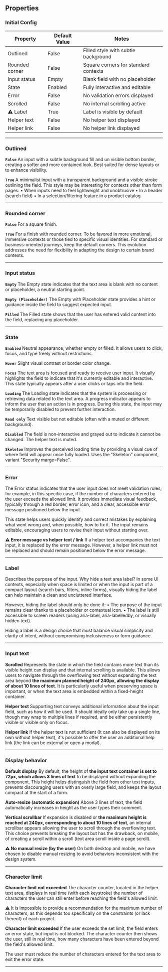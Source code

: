 ## Properties

### Initial Config

| Property | Default Value | Notes |
|----------|---------------|-------|
| Outlined | False | Filled style with subtle background |
| Rounded corner | False | Square corners for standard contexts |
| Input status | Empty | Blank field with no placeholder |
| State | Enabled | Fully interactive and editable |
| Error | False | No validation errors displayed |
| Scrolled | False | No internal scrolling active |
| ⚠️ Label | True | Label is visible by default |
| Helper text | False | No helper text displayed |
| Helper link | False | No helper link displayed |

---

### Outlined

**`False`** An input with a subtle background fill and un visible bottom border, creating a softer and more contained look. Best suited for dense layouts or to enhance visibility.

**`True`** A minimalist input with a transparent background and a visible stroke outlining the field. This style may be interesting for contexts other than form pages:
• When inputs need to feel lightweight and unobtrusive
• In a header (search field)
• In a selection/filtering feature in a product catalog

---

### Rounded corner

**`False`** For a square finish.

**`True`** For a finish with rounded corner. To be favored in more emotional, immersive contexts or those tied to specific visual identities. For standard or business-oriented journeys, keep the default corners. This evolution addresses the need for flexibility in adapting the design to certain brand contexts.

---

### Input status

**`Empty`** The Empty state indicates that the text area is blank with no content or placeholder, a neutral starting point.

**`Empty (Placeholder)`** The Empty with Placeholder state provides a hint or guidance inside the field to suggest expected input.

**`Filled`** The Filled state shows that the user has entered valid content into the field, replacing any placeholder.

---

### State

**`Enabled`** Neutral appearance, whether empty or filled. It allows users to click, focus, and type freely without restrictions.

**`Hover`** Slight visual contrast or border color change.

**`Focus`** The text area is focused and ready to receive user input. It visually highlights the field to indicate that it's currently editable and interactive. This state typically appears after a user clicks or taps into the field.

**`Loading`** The Loading state indicates that the system is processing or retrieving data related to the text area. A progress indicator appears to inform the user that an action is in progress. During this state, the input may be temporarily disabled to prevent further interaction.

**`Read only`** Text visible but not editable (often with a muted or different background).

**`Disabled`** The field is non-interactive and grayed out to indicate it cannot be changed. The helper text is muted.

**`Skeleton`** Improves the perceived loading time by providing a visual cue of where field will appear once fully loaded. Uses the "Skeleton" component, variant "Security marge=False".

---

### Error

The Error status indicates that the user input does not meet validation rules, for example, in this specific case, if the number of characters entered by the user exceeds the allowed limit. It provides immediate visual feedback, typically through a red border, error icon, and a clear, accessible error message positioned below the input.

This state helps users quickly identify and correct mistakes by explaining what went wrong and, when possible, how to fix it. The input remains editable, encouraging users to revise their input without starting over.

**⚠️ Error message vs helper text / link** If a helper text accompanies the text input, it is replaced by the error message. However, a helper link must not be replaced and should remain positioned below the error message.

---

### Label

Describes the purpose of the input. Why hide a text area label? In some UI contexts, especially when space is limited or when the input is part of a compact layout (search bars, filters, inline forms), visually hiding the label can help maintain a clean and uncluttered interface.

However, hiding the label should only be done if:
• The purpose of the input remains clear thanks to a placeholder or contextual icon.
• The label is still accessible to screen readers (using aria-label, aria-labelledby, or visually hidden text).

Hiding a label is a design choice that must balance visual simplicity and clarity of intent, without compromising inclusiveness or form guidance.

---

### Input text

**Scrolled** Represents the state in which the field contains more text than its visible height can display and that internal scrolling is available. This allows users to navigate through the overflowing text without expanding the text area beyond **the maximum planned height of 240px, allowing the display of about 10 lines of text**. It is particularly useful when preserving space is important, or when the text area is embedded within a fixed-height container.

**Helper text** Supporting text conveys additional information about the input field, such as how it will be used. It should ideally only take up a single line, though may wrap to multiple lines if required, and be either persistently visible or visible only on focus.

**Helper link** If the helper text is not sufficient (It can also be displayed on its own without helper text), it's possible to offer the user an additional help link (the link can be external or open a modal).

---

### Display behavior

**Default display** By default, the height of **the input text container is set to 72px, which allows 3 lines of text** to be displayed without expanding the component. This height helps distinguish the field from other text inputs, prevents discouraging users with an overly large field, and keeps the layout compact at the start of a form.

**Auto-resize (automatic expansion)** Above 3 lines of text, the field automatically increases in height as the user types their comment.

**Vertical scrollbar** If expansion is disabled or **the maximum height is reached at 240px, corresponding to about 10 lines of text**, an internal scrollbar appears allowing the user to scroll through the overflowing text. This choice prevents breaking the layout but has the drawback, on mobile, of creating a scroll within a scroll (text area scroll inside a page scroll).

**⚠️ No manual resize (by the user)** On both desktop and mobile, we have chosen to disable manual resizing to avoid behaviors inconsistent with the design system.

---

### Character limit

**Character limit not exceeded** The character counter, located in the helper text area, displays in real time (with each keystroke) the number of characters the user can still enter before reaching the field's allowed limit.

⚠️ It is impossible to provide a recommendation for the maximum number of characters, as this depends too specifically on the constraints (or lack thereof) of each project.

**Character limit exceeded** If the user exceeds the set limit, the field enters an error state, but input is not blocked. The character counter then shows the user, still in real time, how many characters have been entered beyond the field's allowed limit.

The user must reduce the number of characters entered for the text area to exit the error state.

---
